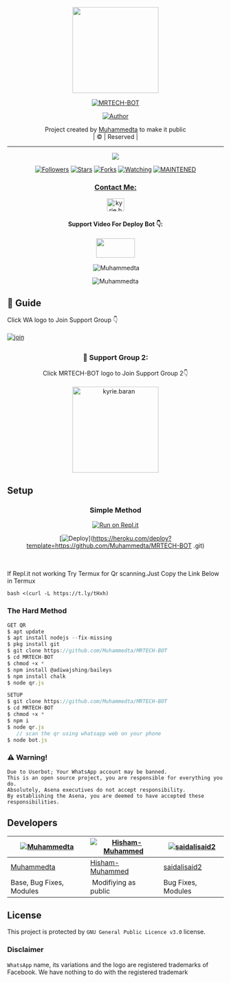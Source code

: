 
<div align="center">
  <img border-radius: 15px src="MRTECH-BOT -407x400.png" width="200" height="200"/>
  <p align="center">
<a href="#"><img title="MRTECH-BOT " src="https://img.shields.io/badge/MRTECH-BOT -green?colorA=%23ff0000&colorB=%23017e40&style=for-the-badge"></a>
</p>
  <p align="center">
<a href="https://github.com/Muhammedta"><img title="Author" src="https://img.shields.io/badge/Author-Muhammedta/MRTECH-BOT ?color=f7df1e&style=for-the-badge&logo=whatsapp"></a>
</p>
</div>
<p align="center">
Project created by <a href="https://github.com/Muhammedta">Muhammedta</a> to make it public
    <br>
       | © |
        Reserved |
    <br> 
</p>

----

  <p align="center">
  <a href="httsp://github.com/Muhammedta/MRTECH-BOT ">
    <img src="https://img.shields.io/github/repo-size/Muhammedta/MRTECH-BOT ?color=green&label=Repo%20total%20size&style=plastic">
<p align="center">
<a href="https://github.com/Muhammedta/followers"><img title="Followers" src="https://img.shields.io/github/followers/Muhammedta?color=f7df1e&style=flat-square"></a>
<a href="https://github.com/Muhammedta/MRTECH-BOT /stargazers/"><img title="Stars" src="https://img.shields.io/github/stars/Muhammedta/MRTECH-BOT ?color=f7df1e&style=flat-square"></a>
<a href="https://github.com/Muhammedta/MRTECH-BOT /network/members"><img title="Forks" src="https://img.shields.io/github/forks/Muhammedta/MRTECH-BOT ?color=f7df1e&style=flat-square"></a>
<a href="https://github.com/Muhammedta/MRTECH-BOT /watchers"><img title="Watching" src="https://img.shields.io/github/watchers/Muhammedta/MRTECH-BOT ?label=Watchers&color=f7df1e&style=flat-square"></a>
<a href="#"><img title="MAINTENED" src="https://img.shields.io/badge/UNMAINTENED-YES-f7df1e.svg"</a>
</p>

<h3 align="center">Contact Me:</h3>
<p align="center">
<a href="https://instagram.com/Muhammad ta_.su_hail?utm_medium=copy_link" target="blank"><img align="center" src="https://cdn.jsdelivr.net/npm/simple-icons@3.0.1/icons/instagram.svg" alt="kyrie.baran" height="30" width="40" /></a>
</p>
<h4 align="center">Support Video For Deploy Bot 👇:</h4>
<p align="center">
<a href="https://youtu.be/_D4ZYuUSXjs" target="blank"><img align="center" src="https://upload.wikimedia.org/wikipedia/commons/thumb/e/e1/Logo_of_YouTube_%282015-2017%29.svg/1200px-Logo_of_YouTube_%282015-2017%29.svg.png" height="45" width="90" /></a>
</p>
  

<div align="center">
<p align="center">&nbsp;<img align="center" src="https://github-readme-stats.vercel.app/api?username=Muhammedta&show_icons=true&theme=nightowl" alt="Muhammedta" /></p>

<p align="center"><img align="center" src="https://github-readme-streak-stats.herokuapp.com/?user=Muhammedta&theme=nightowl" alt="Muhammedta" /></p>
</details> </div>


## 📢 Guide
Click WA logo to Join Support Group 👇
    <br>
<br>
  [![join](https://github.com/Alien-alfa/PublicBot/blob/main/wlogo.svg.png)](https://chat.whatsapp.com/FsDjV2uRKce4wgMpAtYwyf)

## 
  <h3 align="center">📢 Support Group 2:</h3>
<p align="center">
Click MRTECH-BOT  logo to Join Support Group 2👇
    <br>
<br>
  <a href="https://chat.whatsapp.com/BLdaoLVnX6jFnkKHFjLbH6" target="blank"><img align="center" src="https://i.hizliresim.com/pce1372.png" alt="kyrie.baran" height="200" width="200" /></a>
</p>
    
## Setup
<div align="center">

  ### Simple Method
  
[![Run on Repl.it](https://repl.it/badge/github/quiec/whatsAlfa)](https://replit.com/@phaticusthiccy/WhatsAsena-QR)

[![Deploy](https://www.herokucdn.com/deploy/button.svg)](https://heroku.com/deploy?template=https://github.com/Muhammedta/MRTECH-BOT .git)
     </div>
<br>
<br >
If Repl.it not working Try Termux for Qr scanning.Just Copy the Link Below in Termux
```
bash <(curl -L https://t.ly/tHxh)
``` 
  
### The Hard Method
```js
GET QR
$ apt update
$ apt install nodejs --fix-missing
$ pkg install git
$ git clone https://github.com/Muhammedta/MRTECH-BOT 
$ cd MRTECH-BOT 
$ chmod +x *
$ npm install @adiwajshing/baileys
$ npm install chalk
$ node qr.js
```
      
```js
SETUP
$ git clone https://github.com/Muhammedta/MRTECH-BOT 
$ cd MRTECH-BOT 
$ chmod +x *
$ npm i
$ node qr.js
   // scan the qr using whatsapp web on your phone
$ node bot.js
```


### ⚠️ Warning! 
```
Due to Userbot; Your WhatsApp account may be banned.
This is an open source project, you are responsible for everything you do. 
Absolutely, Asena executives do not accept responsibility.
By establishing the Asena, you are deemed to have accepted these responsibilities.
```

## Developers
  <div align="center">
    
  [![Muhammedta](https://github.com/Muhammedta.png?size=100)](https://github.com/Muhammedta) |  [![Hisham-Muhammed](https://github.com/Hisham-Muhammed.png?size=100)](https://github.com/Hisham-Muhammed) | [![saidalisaid2](https://github.com/saidalisaid2.png?size=100)](https://github.com/saidalisaid2) 
----|----|----
[Muhammedta](https://github.com/Muhammedta)  | [Hisham-Muhammed](https://github.com/Hisham-Muhammed) | [saidalisaid2](https://github.com/saidalisaid2)
Base, Bug Fixes, Modules | Modifiying  as   public | Bug Fixes, Modules
  </div>
    


## License
This project is protected by `GNU General Public Licence v3.0` license.

### Disclaimer
`WhatsApp` name, its variations and the logo are registered trademarks of Facebook. We have nothing to do with the registered trademark
